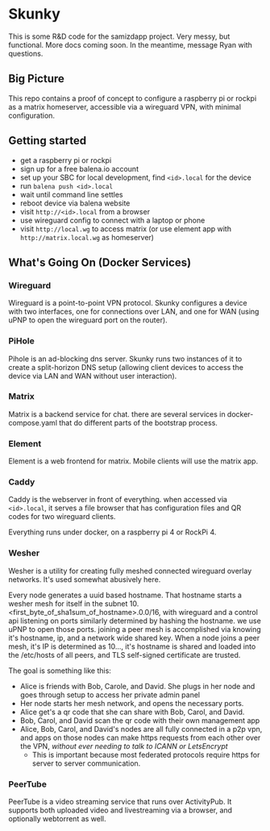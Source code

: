 # Skunky

This is some R&D code for the samizdapp project. Very messy, but functional. More docs coming soon. In the meantime, message Ryan with questions.

## Big Picture

This repo contains a proof of concept to configure a raspberry pi or rockpi as a matrix homeserver, accessible via a wireguard VPN, with minimal configuration.

## Getting started

- get a raspberry pi or rockpi
- sign up for a free balena.io account
- set up your SBC for local development, find `<id>.local` for the device
- run `balena push <id>.local`
- wait until command line settles
- reboot device via balena website
- visit `http://<id>.local` from a browser
- use wireguard config to connect with a laptop or phone
- visit `http://local.wg` to access matrix (or use element app with `http://matrix.local.wg` as homeserver)

## What's Going On (Docker Services)

### Wireguard

Wireguard is a point-to-point VPN protocol. Skunky configures a device with two interfaces, one for connections over LAN, and one for WAN (using uPNP to open the wireguard port on the router).

### PiHole

Pihole is an ad-blocking dns server. Skunky runs two instances of it to create a split-horizon DNS setup (allowing client devices to access the device via LAN and WAN without user interaction).

### Matrix

Matrix is a backend service for chat. there are several services in docker-compose.yaml that do different parts of the bootstrap process.

### Element

Element is a web frontend for matrix. Mobile clients will use the matrix app.

### Caddy

Caddy is the webserver in front of everything. when accessed via `<id>.local`, it serves a file browser that has configuration files and QR codes for two wireguard clients.

Everything runs under docker, on a raspberry pi 4 or RockPi 4.

### Wesher

Wesher is a utility for creating fully meshed connected wireguard overlay networks. It's used somewhat abusively here.

Every node generates a uuid based hostname. That hostname starts a wesher mesh for itself in the subnet 10.<first_byte_of_sha1sum_of_hostname>.0.0/16, with wireguard and a control api listening on ports similarly determined by hashing the hostname. we use uPNP to open those ports. joining a peer mesh is accomplished via knowing it's hostname, ip, and a network wide shared key. When a node joins a peer mesh, it's IP is determined as 10.<fbosoh>.<hostname>.<hash>, it's hostname is shared and loaded into the /etc/hosts of all peers, and TLS self-signed certificate are trusted.

The goal is something like this:

- Alice is friends with Bob, Carole, and David. She plugs in her node and goes through setup to access her private admin panel
- Her node starts her mesh network, and opens the necessary ports.
- Alice get's a qr code that she can share with Bob, Carol, and David.
- Bob, Carol, and David scan the qr code with their own management app
- Alice, Bob, Carol, and David's nodes are all fully connected in a p2p vpn, and apps on those nodes can make https requests from each other over the VPN, _without ever needing to talk to ICANN or LetsEncrypt_
  - This is important because most federated protocols require https for server to server communication.

### PeerTube

PeerTube is a video streaming service that runs over ActivityPub. It supports both uploaded video and livestreaming via a browser, and optionally webtorrent as well.
